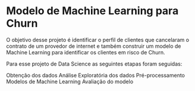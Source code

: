 # Modelo de Machine Learning para Churn

 O objetivo desse projeto é identificar o perfil de clientes que cancelaram o contrato de um provedor de internet e também construir um modelo de Machine Learning para identificar os clientes em risco de Churn.

Para esse projeto de Data Science as seguintes etapas foram seguidas:

Obtenção dos dados
Análise Exploratória dos dados
Pré-processamento
Modelos de Machine Learning
Avaliação do modelo
